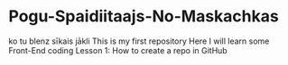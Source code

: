 # Pogu-Spaidiitaajs-No-Maskachkas
ko tu blenz sīkais jākli
This is my first repository
Here I will learn some Front-End coding
Lesson 1:
How to create a repo in GitHub
